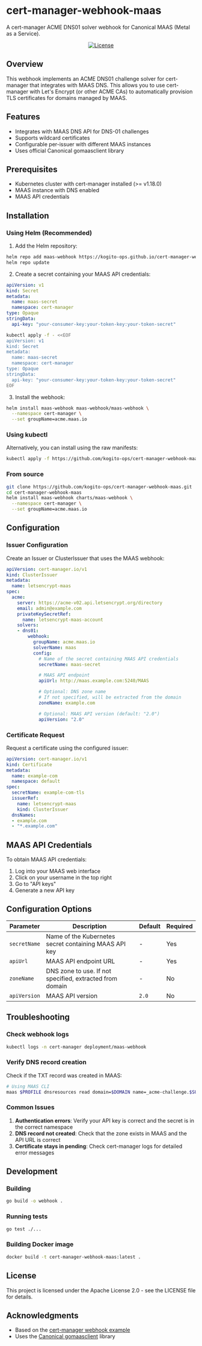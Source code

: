 # cert-manager-webhook-maas

A cert-manager ACME DNS01 solver webhook for Canonical MAAS (Metal as a Service).

<div align="center">

[![License](https://img.shields.io/badge/license-Apache--2.0-blue.svg)](LICENSE.md)

</div>

## Overview

This webhook implements an ACME DNS01 challenge solver for cert-manager that
integrates with MAAS DNS. This allows you to use cert-manager with Let's Encrypt
(or other ACME CAs) to automatically provision TLS certificates for domains
managed by MAAS.

## Features

- Integrates with MAAS DNS API for DNS-01 challenges
- Supports wildcard certificates
- Configurable per-issuer with different MAAS instances
- Uses official Canonical gomaasclient library

## Prerequisites

- Kubernetes cluster with cert-manager installed (>= v1.18.0)
- MAAS instance with DNS enabled
- MAAS API credentials

## Installation

### Using Helm (Recommended)

1. Add the Helm repository:

```bash
helm repo add maas-webhook https://kogito-ops.github.io/cert-manager-webhook-maas
helm repo update
```

2. Create a secret containing your MAAS API credentials:

```yaml
apiVersion: v1
kind: Secret
metadata:
  name: maas-secret
  namespace: cert-manager
type: Opaque
stringData:
  api-key: "your-consumer-key:your-token-key:your-token-secret"
```

```bash
kubectl apply -f - <<EOF
apiVersion: v1
kind: Secret
metadata:
  name: maas-secret
  namespace: cert-manager
type: Opaque
stringData:
  api-key: "your-consumer-key:your-token-key:your-token-secret"
EOF
```

3. Install the webhook:

```bash
helm install maas-webhook maas-webhook/maas-webhook \
  --namespace cert-manager \
  --set groupName=acme.maas.io
```

### Using kubectl

Alternatively, you can install using the raw manifests:

```bash
kubectl apply -f https://github.com/kogito-ops/cert-manager-webhook-maas/releases/latest/download/maas-webhook.yaml
```

### From source

```bash
git clone https://github.com/kogito-ops/cert-manager-webhook-maas.git
cd cert-manager-webhook-maas
helm install maas-webhook charts/maas-webhook \
  --namespace cert-manager \
  --set groupName=acme.maas.io
```

## Configuration

### Issuer Configuration

Create an Issuer or ClusterIssuer that uses the MAAS webhook:

```yaml
apiVersion: cert-manager.io/v1
kind: ClusterIssuer
metadata:
  name: letsencrypt-maas
spec:
  acme:
    server: https://acme-v02.api.letsencrypt.org/directory
    email: admin@example.com
    privateKeySecretRef:
      name: letsencrypt-maas-account
    solvers:
    - dns01:
        webhook:
          groupName: acme.maas.io
          solverName: maas
          config:
            # Name of the secret containing MAAS API credentials
            secretName: maas-secret

            # MAAS API endpoint
            apiUrl: http://maas.example.com:5240/MAAS

            # Optional: DNS zone name
            # If not specified, will be extracted from the domain
            zoneName: example.com

            # Optional: MAAS API version (default: "2.0")
            apiVersion: "2.0"
```

### Certificate Request

Request a certificate using the configured issuer:

```yaml
apiVersion: cert-manager.io/v1
kind: Certificate
metadata:
  name: example-com
  namespace: default
spec:
  secretName: example-com-tls
  issuerRef:
    name: letsencrypt-maas
    kind: ClusterIssuer
  dnsNames:
  - example.com
  - "*.example.com"
```

## MAAS API Credentials

To obtain MAAS API credentials:

1. Log into your MAAS web interface
2. Click on your username in the top right
3. Go to "API keys"
4. Generate a new API key

## Configuration Options

| Parameter    | Description | Default | Required |
| ------------ | ----------- | ------- | -------- |
| `secretName` | Name of the Kubernetes secret containing MAAS API key | - | Yes |
| `apiUrl`     | MAAS API endpoint URL | - | Yes |
| `zoneName`   | DNS zone to use. If not specified, extracted from domain | - | No |
| `apiVersion` | MAAS API version | `2.0` | No |

## Troubleshooting

### Check webhook logs

```bash
kubectl logs -n cert-manager deployment/maas-webhook
```

### Verify DNS record creation

Check if the TXT record was created in MAAS:

```bash
# Using MAAS CLI
maas $PROFILE dnsresources read domain=$DOMAIN name=_acme-challenge.$SUBDOMAIN
```

### Common Issues

1. **Authentication errors**: Verify your API key is correct and the secret is in the correct namespace
2. **DNS record not created**: Check that the zone exists in MAAS and the API URL is correct
3. **Certificate stays in pending**: Check cert-manager logs for detailed error messages

## Development

### Building

```bash
go build -o webhook .
```

### Running tests

```bash
go test ./...
```

### Building Docker image

```bash
docker build -t cert-manager-webhook-maas:latest .
```

## License

This project is licensed under the Apache License 2.0 - see the LICENSE file for details.

## Acknowledgments

- Based on the [cert-manager webhook example](https://github.com/cert-manager/webhook-example)
- Uses the [Canonical gomaasclient](https://github.com/canonical/gomaasclient) library
